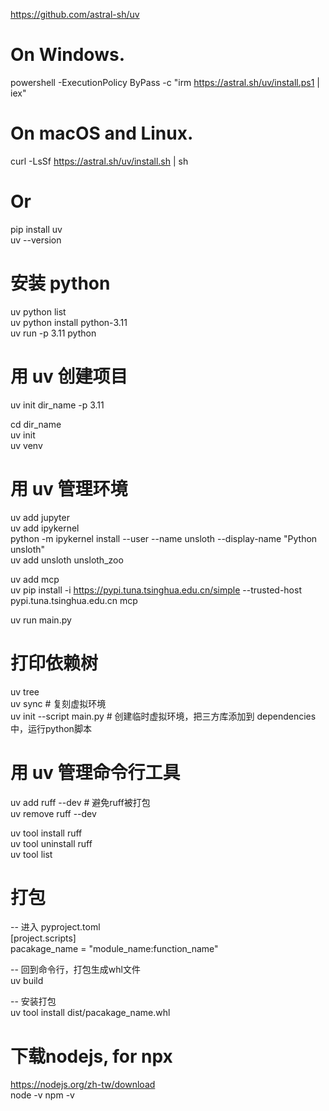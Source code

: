 https://github.com/astral-sh/uv  

# On Windows.  
powershell -ExecutionPolicy ByPass -c "irm https://astral.sh/uv/install.ps1 | iex"  

# On macOS and Linux.  
curl -LsSf https://astral.sh/uv/install.sh | sh  

# Or 
pip install uv  
uv --version  

# 安装 python  
uv python list  
uv python install python-3.11  
uv run -p 3.11 python  

# 用 uv 创建项目  
uv init dir_name -p 3.11  

cd dir_name  
uv init  
uv venv  

# 用 uv 管理环境  
uv add jupyter  
uv add ipykernel  
python -m ipykernel install --user --name unsloth --display-name "Python unsloth"  
uv add unsloth unsloth_zoo  

uv add mcp  
uv pip install -i https://pypi.tuna.tsinghua.edu.cn/simple --trusted-host pypi.tuna.tsinghua.edu.cn mcp  

uv run main.py  

# 打印依赖树
uv tree  
uv sync  # 复刻虚拟环境  
uv init --script main.py  # 创建临时虚拟环境，把三方库添加到 dependencies 中，运行python脚本  

# 用 uv 管理命令行工具  
uv add ruff --dev  # 避免ruff被打包  
uv remove ruff --dev  

uv tool install ruff  
uv tool uninstall ruff  
uv tool list  

# 打包  
-- 进入 pyproject.toml  
[project.scripts]  
pacakage_name = "module_name:function_name"  

-- 回到命令行，打包生成whl文件  
uv build  

-- 安装打包  
uv tool install dist/pacakage_name.whl  

# 下载nodejs, for npx
https://nodejs.org/zh-tw/download  
node -v
npm -v